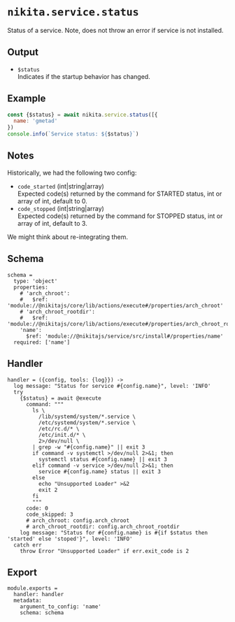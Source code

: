 
# `nikita.service.status`

Status of a service.
Note, does not throw an error if service is not installed.

## Output

* `$status`   
  Indicates if the startup behavior has changed.   

## Example

```js
const {$status} = await nikita.service.status([{
  name: 'gmetad'
})
console.info(`Service status: ${$status}`)
```

## Notes

Historically, we had the following two config:

* `code_started` (int|string|array)   
Expected code(s) returned by the command for STARTED status, int or array of
int, default to 0.   
* `code_stopped` (int|string|array)   
Expected code(s) returned by the command for STOPPED status, int or array of 
int, default to 3.

We might think about re-integrating them.

## Schema

    schema =
      type: 'object'
      properties:
        # 'arch_chroot':
        #   $ref: 'module://@nikitajs/core/lib/actions/execute#/properties/arch_chroot'
        # 'arch_chroot_rootdir':
        #   $ref: 'module://@nikitajs/core/lib/actions/execute#/properties/arch_chroot_rootdir'
        'name':
          $ref: 'module://@nikitajs/service/src/install#/properties/name'
      required: ['name']

## Handler

    handler = ({config, tools: {log}}) ->
      log message: "Status for service #{config.name}", level: 'INFO'
      try
        {$status} = await @execute
          command: """
            ls \
              /lib/systemd/system/*.service \
              /etc/systemd/system/*.service \
              /etc/rc.d/* \
              /etc/init.d/* \
              2>/dev/null \
            | grep -w "#{config.name}" || exit 3
            if command -v systemctl >/dev/null 2>&1; then
              systemctl status #{config.name} || exit 3
            elif command -v service >/dev/null 2>&1; then
              service #{config.name} status || exit 3
            else
              echo "Unsupported Loader" >&2
              exit 2
            fi
            """
          code: 0
          code_skipped: 3
          # arch_chroot: config.arch_chroot
          # arch_chroot_rootdir: config.arch_chroot_rootdir
        log message: "Status for #{config.name} is #{if $status then 'started' else 'stoped'}", level: 'INFO'
      catch err
        throw Error "Unsupported Loader" if err.exit_code is 2

## Export

    module.exports =
      handler: handler
      metadata:
        argument_to_config: 'name'
        schema: schema
